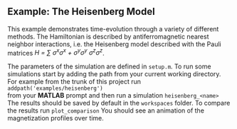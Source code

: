 ## Example: The Heisenberg Model

This example demonstrates time-evolution through a variety of different methods.
The Hamiltonian is described by antiferromagnetic nearest neighbor interactions, i.e. the Heisenberg model described with the Pauli matrices
_H = ∑ σ<sup>x</sup>σ<sup>x</sup> + σ<sup>y</sup>σ<sup>y</sup> σ<sup>z</sup>σ<sup>z</sup>_.  

The parameters of the simulation are defined in `setup.m`. To run some simulations start by adding the path from your current working directory. For example from the trunk of this project run  
`addpath('examples/heisenberg')`  
from your __MATLAB__ prompt and then run a simulation
`heisenberg_<name>`  
The results should be saved by default in the `workspaces` folder. To compare the results run
`plot_comparison`
You should see an animation of the magnetization profiles over time.